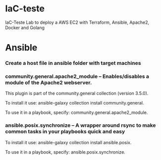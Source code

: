 # IaC-teste
IaC-Teste Lab to deploy a AWS EC2 with Terraform, Ansible, Apache2,  Docker and Golang


# Ansible


### Create a host file in ansible folder with target machines

### community.general.apache2_module – Enables/disables a module of the Apache2 webserver.
This plugin is part of the community.general collection (version 3.5.0).

To install it use: ansible-galaxy collection install community.general.

To use it in a playbook, specify: community.general.apache2_module.

### ansible.posix.synchronize – A wrapper around rsync to make common tasks in your playbooks quick and easy

To install it use: ansible-galaxy collection install ansible.posix.

To use it in a playbook, specify: ansible.posix.synchronize.
